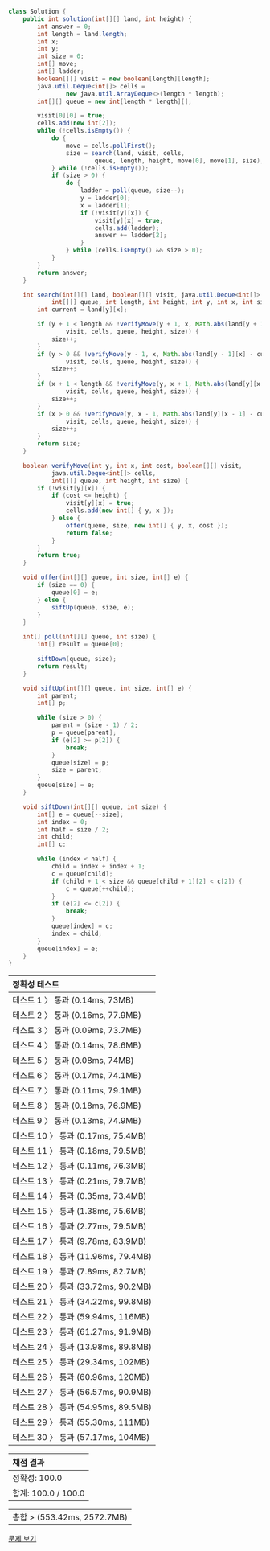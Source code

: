 ```java
class Solution {
    public int solution(int[][] land, int height) {
        int answer = 0;
        int length = land.length;
        int x;
        int y;
        int size = 0;
        int[] move;
        int[] ladder;
        boolean[][] visit = new boolean[length][length];
        java.util.Deque<int[]> cells =
                new java.util.ArrayDeque<>(length * length);
        int[][] queue = new int[length * length][];

        visit[0][0] = true;
        cells.add(new int[2]);
        while (!cells.isEmpty()) {
            do {
                move = cells.pollFirst();
                size = search(land, visit, cells,
                        queue, length, height, move[0], move[1], size);
            } while (!cells.isEmpty());
            if (size > 0) {
                do {
                    ladder = poll(queue, size--);
                    y = ladder[0];
                    x = ladder[1];
                    if (!visit[y][x]) {
                        visit[y][x] = true;
                        cells.add(ladder);
                        answer += ladder[2];
                    }
                } while (cells.isEmpty() && size > 0);
            }
        }
        return answer;
    }

    int search(int[][] land, boolean[][] visit, java.util.Deque<int[]> cells,
            int[][] queue, int length, int height, int y, int x, int size) {
        int current = land[y][x];

        if (y + 1 < length && !verifyMove(y + 1, x, Math.abs(land[y + 1][x] - current),
                visit, cells, queue, height, size)) {
            size++;
        }
        if (y > 0 && !verifyMove(y - 1, x, Math.abs(land[y - 1][x] - current),
                visit, cells, queue, height, size)) {
            size++;
        }
        if (x + 1 < length && !verifyMove(y, x + 1, Math.abs(land[y][x + 1] - current),
                visit, cells, queue, height, size)) {
            size++;
        }
        if (x > 0 && !verifyMove(y, x - 1, Math.abs(land[y][x - 1] - current),
                visit, cells, queue, height, size)) {
            size++;
        }
        return size;
    }

    boolean verifyMove(int y, int x, int cost, boolean[][] visit,
            java.util.Deque<int[]> cells,
            int[][] queue, int height, int size) {
        if (!visit[y][x]) {
            if (cost <= height) {
                visit[y][x] = true;
                cells.add(new int[] { y, x });
            } else {
                offer(queue, size, new int[] { y, x, cost });
                return false;
            }
        }
        return true;
    }

    void offer(int[][] queue, int size, int[] e) {
        if (size == 0) {
            queue[0] = e;
        } else {
            siftUp(queue, size, e);
        }
    }

    int[] poll(int[][] queue, int size) {
        int[] result = queue[0];

        siftDown(queue, size);
        return result;
    }

    void siftUp(int[][] queue, int size, int[] e) {
        int parent;
        int[] p;

        while (size > 0) {
            parent = (size - 1) / 2;
            p = queue[parent];
            if (e[2] >= p[2]) {
                break;
            }
            queue[size] = p;
            size = parent;
        }
        queue[size] = e;
    }

    void siftDown(int[][] queue, int size) {
        int[] e = queue[--size];
        int index = 0;
        int half = size / 2;
        int child;
        int[] c;

        while (index < half) {
            child = index + index + 1;
            c = queue[child];
            if (child + 1 < size && queue[child + 1][2] < c[2]) {
                c = queue[++child];
            }
            if (e[2] <= c[2]) {
                break;
            }
            queue[index] = c;
            index = child;
        }
        queue[index] = e;
    }
}
```
 | 정확성 테스트 |
 |  :-  |
 | 테스트 1 〉 통과 (0.14ms, 73MB) |
 | 테스트 2 〉 통과 (0.16ms, 77.9MB) |
 | 테스트 3 〉 통과 (0.09ms, 73.7MB) |
 | 테스트 4 〉 통과 (0.14ms, 78.6MB) |
 | 테스트 5 〉 통과 (0.08ms, 74MB) |
 | 테스트 6 〉 통과 (0.17ms, 74.1MB) |
 | 테스트 7 〉 통과 (0.11ms, 79.1MB) |
 | 테스트 8 〉 통과 (0.18ms, 76.9MB) |
 | 테스트 9 〉 통과 (0.13ms, 74.9MB) |
 | 테스트 10 〉 통과 (0.17ms, 75.4MB) |
 | 테스트 11 〉 통과 (0.18ms, 79.5MB) |
 | 테스트 12 〉 통과 (0.11ms, 76.3MB) |
 | 테스트 13 〉 통과 (0.21ms, 79.7MB) |
 | 테스트 14 〉 통과 (0.35ms, 73.4MB) |
 | 테스트 15 〉 통과 (1.38ms, 75.6MB) |
 | 테스트 16 〉 통과 (2.77ms, 79.5MB) |
 | 테스트 17 〉 통과 (9.78ms, 83.9MB) |
 | 테스트 18 〉 통과 (11.96ms, 79.4MB) |
 | 테스트 19 〉 통과 (7.89ms, 82.7MB) |
 | 테스트 20 〉 통과 (33.72ms, 90.2MB) |
 | 테스트 21 〉 통과 (34.22ms, 99.8MB) |
 | 테스트 22 〉 통과 (59.94ms, 116MB) |
 | 테스트 23 〉 통과 (61.27ms, 91.9MB) |
 | 테스트 24 〉 통과 (13.98ms, 89.8MB) |
 | 테스트 25 〉 통과 (29.34ms, 102MB) |
 | 테스트 26 〉 통과 (60.96ms, 120MB) |
 | 테스트 27 〉 통과 (56.57ms, 90.9MB) |
 | 테스트 28 〉 통과 (54.95ms, 89.5MB) |
 | 테스트 29 〉 통과 (55.30ms, 111MB) |
 | 테스트 30 〉 통과 (57.17ms, 104MB) |

 | 채점 결과 |
 | :- |
 | 정확성: 100.0 |
 | 합계: 100.0 / 100.0 |

 ||
 | :- |
 | 총합 > (553.42ms, 2572.7MB) |

[문제 보기](https://programmers.co.kr/learn/courses/30/lessons/62050?language=java)